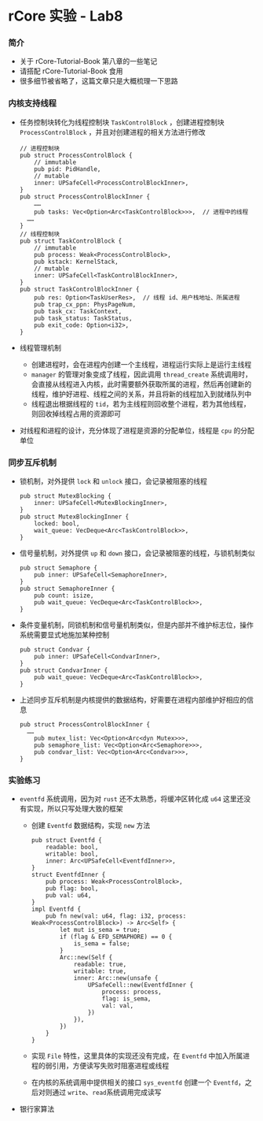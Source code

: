 # rCore 实验 - Lab8

### 简介

- 关于 rCore-Tutorial-Book 第八章的一些笔记
- 请搭配 rCore-Tutorial-Book 食用
- 很多细节被省略了，这篇文章只是大概梳理一下思路

### 内核支持线程

- 任务控制块转化为线程控制块 `TaskControlBlock` ，创建进程控制块 `ProcessControlBlock` ，并且对创建进程的相关方法进行修改

  ```
  // 进程控制块
  pub struct ProcessControlBlock {
      // immutable
      pub pid: PidHandle,
      // mutable
      inner: UPSafeCell<ProcessControlBlockInner>,
  }
  pub struct ProcessControlBlockInner {
      ……
      pub tasks: Vec<Option<Arc<TaskControlBlock>>>,  // 进程中的线程
  	……
  }
  // 线程控制块
  pub struct TaskControlBlock {
      // immutable
      pub process: Weak<ProcessControlBlock>,
      pub kstack: KernelStack,
      // mutable
      inner: UPSafeCell<TaskControlBlockInner>,
  }
  pub struct TaskControlBlockInner {
      pub res: Option<TaskUserRes>,  // 线程 id、用户栈地址、所属进程
      pub trap_cx_ppn: PhysPageNum,
      pub task_cx: TaskContext,
      pub task_status: TaskStatus,
      pub exit_code: Option<i32>,
  }
  ```

- 线程管理机制

  - 创建进程时，会在进程内创建一个主线程，进程运行实际上是运行主线程
  - `manager` 的管理对象变成了线程，因此调用 `thread_create` 系统调用时，会直接从线程进入内核，此时需要额外获取所属的进程，然后再创建新的线程，维护好进程、线程之间的关系，并且将新的线程加入到就绪队列中
  - 线程退出根据线程的 `tid`，若为主线程则回收整个进程，若为其他线程，则回收掉线程占用的资源即可

- 对线程和进程的设计，充分体现了进程是资源的分配单位，线程是 `cpu` 的分配单位

### 同步互斥机制

- 锁机制，对外提供 `lock` 和 `unlock` 接口，会记录被阻塞的线程

  ```
  pub struct MutexBlocking {
      inner: UPSafeCell<MutexBlockingInner>,
  }
  pub struct MutexBlockingInner {
      locked: bool,
      wait_queue: VecDeque<Arc<TaskControlBlock>>,
  }
  ```

- 信号量机制，对外提供 `up` 和 `down` 接口，会记录被阻塞的线程，与锁机制类似

  ```
  pub struct Semaphore {
      pub inner: UPSafeCell<SemaphoreInner>,
  }
  pub struct SemaphoreInner {
      pub count: isize,
      pub wait_queue: VecDeque<Arc<TaskControlBlock>>,
  }
  ```

- 条件变量机制，同锁机制和信号量机制类似，但是内部并不维护标志位，操作系统需要显式地施加某种控制

  ```
  pub struct Condvar {
      pub inner: UPSafeCell<CondvarInner>,
  }
  pub struct CondvarInner {
      pub wait_queue: VecDeque<Arc<TaskControlBlock>>,
  }
  ```

- 上述同步互斥机制是内核提供的数据结构，好需要在进程内部维护好相应的信息

  ```
  pub struct ProcessControlBlockInner {
  	……
      pub mutex_list: Vec<Option<Arc<dyn Mutex>>>,
      pub semaphore_list: Vec<Option<Arc<Semaphore>>>,
      pub condvar_list: Vec<Option<Arc<Condvar>>>,
  }
  ```

### 实验练习

- `eventfd` 系统调用，因为对 `rust` 还不太熟悉，将缓冲区转化成 `u64` 这里还没有实现，所以只写处理大致的框架

  - 创建 `Eventfd` 数据结构，实现 `new` 方法

    ```
    pub struct Eventfd {
    	readable: bool,
    	writable: bool,
    	inner: Arc<UPSafeCell<EventfdInner>>,
    }
    struct EventfdInner {
    	pub process: Weak<ProcessControlBlock>,
    	pub flag: bool,
    	pub val: u64,
    }
    impl Eventfd {
    	pub fn new(val: u64, flag: i32, process: Weak<ProcessControlBlock>) -> Arc<Self> {
    		let mut is_sema = true;
    		if (flag & EFD_SEMAPHORE) == 0 {
    			is_sema = false;
    		}
    		Arc::new(Self {
    			readable: true,
    			writable: true,
    			inner: Arc::new(unsafe {
    				UPSafeCell::new(EventfdInner {
    					process: process,
    					flag: is_sema,
    					val: val,
    				})
    			}),
    		})
    	}
    }
    ```

  - 实现 `File` 特性，这里具体的实现还没有完成，在 `Eventfd` 中加入所属进程的弱引用，方便读写失败时阻塞进程或线程

  - 在内核的系统调用中提供相关的接口 `sys_eventfd` 创建一个 `Eventfd`，之后对则通过 `write`、`read`系统调用完成读写

- 银行家算法